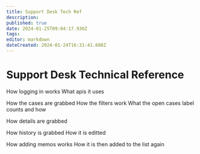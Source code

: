 ```yaml
---
title: Support Desk Tech Ref
description: 
published: true
date: 2024-01-25T09:04:17.936Z
tags: 
editor: markdown
dateCreated: 2024-01-24T16:31:41.608Z
---
```


# Support Desk Technical Reference

How logging in works
What apis it uses

How the cases are grabbed
How the filters work
What the open cases label counts and how

How details are grabbed

How history is grabbed
How it is editted

How adding memos works
How it is then added to the list again




